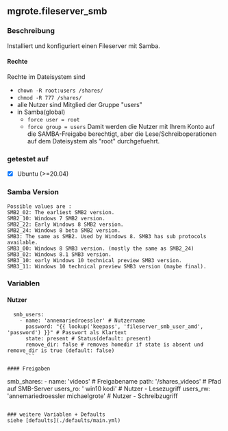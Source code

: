 ## mgrote.fileserver_smb

### Beschreibung
Installiert und konfiguriert einen Fileserver mit Samba.

#### Rechte
Rechte im Dateisystem sind
  - `chown -R root:users /shares/`
  - `chmod -R 777 /shares/`
  - alle Nutzer sind Mitglied der Gruppe "users"
  - in Samba(global)
    - `force user = root`
    - `force group = users`
Damit werden die Nutzer mit Ihrem Konto auf die SAMBA-Freigabe berechtigt, aber die Lese/Schreiboperationen auf dem Dateisystem als "root" durchgefuehrt.

### getestet auf
- [x] Ubuntu (>=20.04)

### Samba Version
```
Possible values are :
SMB2_02: The earliest SMB2 version.
SMB2_10: Windows 7 SMB2 version.
SMB2_22: Early Windows 8 SMB2 version.
SMB2_24: Windows 8 beta SMB2 version.
SMB3: The same as SMB2. Used by Windows 8. SMB3 has sub protocols available.
SMB3_00: Windows 8 SMB3 version. (mostly the same as SMB2_24)
SMB3_02: Windows 8.1 SMB3 version.
SMB3_10: early Windows 10 technical preview SMB3 version.
SMB3_11: Windows 10 technical preview SMB3 version (maybe final).
```

### Variablen
#### Nutzer
```
  smb_users:
    - name: 'annemariedroessler' # Nutzername
      password: "{{ lookup('keepass', 'fileserver_smb_user_amd', 'password') }}" # Passwort als Klartext
      state: present # Status(default: present)
      remove_dir: false # removes homedir if state is absent und remove_dir is true (default: false)
      ```

#### Freigaben
```
  smb_shares:
    - name: 'videos' # Freigabename
      path: '/shares_videos' # Pfad auf SMB-Server
      users_ro: ' win10 kodi' # Nutzer - Lesezugriff
      users_rw: 'annemariedroessler michaelgrote' # Nutzer - Schreibzugriff
```

### weitere Variablen + Defaults
siehe [defaults](./defaults/main.yml)
